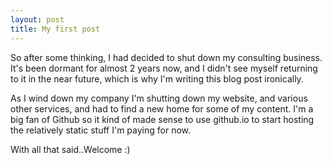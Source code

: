 ```yaml
---
layout: post
title: My first post
---
```


So after some thinking, I had decided to shut down my consulting business. It's been dormant for almost 2 years now, and I didn't see myself returning to it in the near future, which is why I'm writing this blog post ironically.

As I wind down my company I'm shutting down my website, and various other services, and had to find a new home for some of my content. I'm a big fan of Github so it kind of made sense to use github.io to start hosting the relatively static stuff I'm paying for now.

With all that said..Welcome :)
